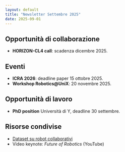 ```yaml
---
layout: default
title: "Newsletter Settembre 2025"
date: 2025-09-01
---
```


<div class="post-section">

## Opportunità di collaborazione
- **HORIZON-CL4 call**: scadenza dicembre 2025.

</div>

<div class="post-section">

## Eventi
- **ICRA 2026**: deadline paper 15 ottobre 2025.
- **Workshop Robotics@UniX**: 20 novembre 2025.

</div>

<div class="post-section">

## Opportunità di lavoro
- **PhD position** Università di Y, deadline 30 settembre.

</div>

<div class="post-section">

## Risorse condivise
- [Dataset su robot collaborativi](https://example.com)  
- Video keynote: *Future of Robotics* (YouTube)

</div>
